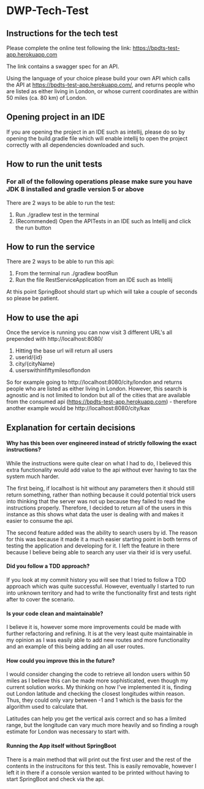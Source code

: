# DWP-Tech-Test

## Instructions for the tech test
Please complete the online test following the link: https://bpdts-test-app.herokuapp.com

The link contains a swagger spec for an API.

Using the language of your choice please build your own API which calls the API at 
https://bpdts-test-app.herokuapp.com/, and returns people who are listed as either 
living in London, or whose current coordinates are within 50 miles (ca. 80 km) of London.

## Opening project in an IDE
If you are opening the project in an IDE such as intellij, please do so by opening the build.gradle file
which will enable intellij to open the project correctly with all dependencies downloaded and such.

## How to run the unit tests
### For all of the following operations please make sure you have JDK 8 installed and gradle version 5 or above

There are 2 ways to be able to run the test:
1. Run ./gradlew test in the terminal
2. (Recommended) Open the APITests in an IDE such as Intellij and click the run button

## How to run the service
There are 2 ways to be able to run this api:  
1. From the terminal run ./gradlew bootRun  
2. Run the file RestServiceApplication from an IDE such as Intellij

At this point SpringBoot should start up which will take a couple of seconds so please be patient.

## How to use the api
Once the service is running you can now visit 3 different URL's all prepended with 
http://localhost:8080/

1. Hitting the base url will return all users
2. userid/{id}
3. city/{cityName}
4. userswithinfiftymilesoflondon

So for example going to http://localhost:8080/city/london and returns people who are listed as either 
living in London. However, this search is agnostic and is not limited to london but all of the cities
that are available from the consumed api (https://bpdts-test-app.herokuapp.com) - therefore another example
would be http://localhost:8080/city/kax

## Explanation for certain decisions
#### Why has this been over engineered instead of strictly following the exact instructions?

While the instructions were quite clear on what I had to do, I believed this extra functionality
would add value to the api without ever having to tax the system much harder.

The first being, if localhost is hit without any parameters then it should still return 
something, rather than nothing because it could potential trick users into thinking that 
the server was not up because they failed to read the instructions properly. 
Therefore, I decided to return all of the users in this instance as this shows what 
data the user is dealing with and makes it easier to consume the api.

The second feature added was the ability to search users by id. The reason for this was because it made it a 
much easier starting point in both terms of testing the application and developing for it. I left the feature in there 
because I believe being able to search any user via their id is very useful.

#### Did you follow a TDD approach?
If you look at my commit history you will see that I tried to follow a TDD approach which was quite successful.
However, eventually I started to run into unknown territory and had to write the functionality first and tests right after
to cover the scenario.

#### Is your code clean and maintainable?
I believe it is, however some more improvements could be made with further refactoring and refining. It is at the very least
quite maintainable in my opinion as I was easily able to add new routes and more functionality and an example of this being
adding an all user routes.

#### How could you improve this in the future?
I would consider changing the code to retrieve all london users within 50 miles as I believe this can be made more
sophisticated, even though my current solution works. My thinking on how I've implemented it is, finding out 
London latitude and checking the closest longitudes within reason. Thus, they could only vary between -1 and 1 which is
the basis for the algorithm used to calculate that.

Latitudes can help you get the vertical axis correct and so has a limited range, but the 
longitude can vary much more heavily and so finding a rough estimate for London was necessary to start with. 

#### Running the App itself without SpringBoot
There is a main method that will print out the first user and the rest of the contents in the instrucitons for this test.
This is easily removable, however I left it in there if a console version wanted to be printed without having to 
start SpringBoot and check via the api.
